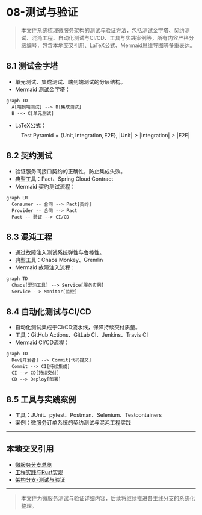 # 08-测试与验证

> 本文件系统梳理微服务架构的测试与验证方法，包括测试金字塔、契约测试、混沌工程、自动化测试与CI/CD、工具与实践案例等，所有内容严格分级编号，包含本地交叉引用、LaTeX公式、Mermaid思维导图等多重表达。

## 8.1 测试金字塔

- 单元测试、集成测试、端到端测试的分层结构。
- Mermaid 测试金字塔：

```mermaid
graph TD
  A[端到端测试] --> B[集成测试]
  B --> C[单元测试]
```

- LaTeX公式：
  $$
  \text{Test Pyramid} = \{ \text{Unit}, \text{Integration}, \text{E2E} \},~|\text{Unit}| > |\text{Integration}| > |\text{E2E}|
  $$

## 8.2 契约测试

- 验证服务间接口契约的正确性，防止集成失效。
- 典型工具：Pact、Spring Cloud Contract
- Mermaid 契约测试流程：

```mermaid
graph LR
  Consumer -- 合同 --> Pact[契约]
  Provider -- 合同 --> Pact
  Pact -- 验证 --> CI/CD
```

## 8.3 混沌工程

- 通过故障注入测试系统弹性与鲁棒性。
- 典型工具：Chaos Monkey、Gremlin
- Mermaid 故障注入流程：

```mermaid
graph TD
  Chaos[混沌工具] --> Service[服务实例]
  Service --> Monitor[监控]
```

## 8.4 自动化测试与CI/CD

- 自动化测试集成于CI/CD流水线，保障持续交付质量。
- 工具：GitHub Actions、GitLab CI、Jenkins、Travis CI
- Mermaid CI/CD流程：

```mermaid
graph TD
  Dev[开发者] --> Commit[代码提交]
  Commit --> CI[持续集成]
  CI --> CD[持续交付]
  CD --> Deploy[部署]
```

## 8.5 工具与实践案例

- 工具：JUnit、pytest、Postman、Selenium、Testcontainers
- 案例：微服务订单系统的契约测试与混沌工程实践

---

## 本地交叉引用

- [微服务分支总览](./00-Overview.md)
- [工程实践与Rust实现](./07-EngineeringRust.md)
- [架构分支-测试与验证](../Architecture/06-CaseStudies.md)

---

> 本文件为微服务测试与验证详细内容，后续将继续推进各主线分支的系统化整理。
